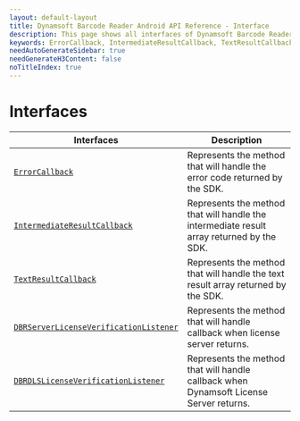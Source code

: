 ```yaml
---
layout: default-layout
title: Dynamsoft Barcode Reader Android API Reference - Interface
description: This page shows all interfaces of Dynamsoft Barcode Reader for Android SDK.
keywords: ErrorCallback, IntermediateResultCallback, TextResultCallback, DBRServerLicenseVerificationListener, interface, api reference, android
needAutoGenerateSidebar: true
needGenerateH3Content: false
noTitleIndex: true
---
```


# Interfaces

  | Interfaces | Description |
  |----------|-------------|
  | [`ErrorCallback`](interface-errorcallback.md) | Represents the method that will handle the error code returned by the SDK. |
  | [`IntermediateResultCallback`](interface-intermediateresultcallback.md) | Represents the method that will handle the intermediate result array returned by the SDK. |
  | [`TextResultCallback`](interface-textresultcallback.md) | Represents the method that will handle the text result array returned by the SDK. |
  | [`DBRServerLicenseVerificationListener`](interface-dbrserverlicenseverificationlistener.md) | Represents the method that will handle callback when license server returns. |
  | [`DBRDLSLicenseVerificationListener`](interface-dbrdlslicenseverificationlistener.md) | Represents the method that will handle callback when Dynamsoft License Server returns. |
